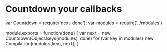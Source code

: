 # Countdown your callbacks

var Countdown = require('next-done');
var modules   = require('../modules')

module.exports = function(done) {
  var next = new Countdown(Object.keys(modules), done)
  for (var key in modules) new Compilation(modules[key], next);
}